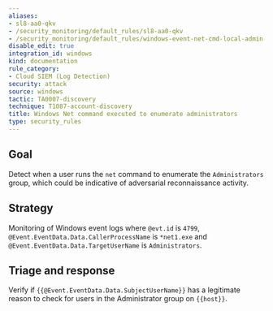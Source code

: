 ```yaml
---
aliases:
- sl8-aa0-qkv
- /security_monitoring/default_rules/sl8-aa0-qkv
- /security_monitoring/default_rules/windows-event-net-cmd-local-admin-enumeration
disable_edit: true
integration_id: windows
kind: documentation
rule_category:
- Cloud SIEM (Log Detection)
security: attack
source: windows
tactic: TA0007-discovery
technique: T1087-account-discovery
title: Windows Net command executed to enumerate administrators
type: security_rules
---
```


## Goal
Detect when a user runs the `net` command to enumerate the `Administrators` group, which could be indicative of adversarial reconnaissance activity.

## Strategy
Monitoring of Windows event logs where `@evt.id` is `4799`, `@Event.EventData.Data.CallerProcessName` is `*net1.exe` and `@Event.EventData.Data.TargetUserName` is `Administrators`.

## Triage and response
Verify if `{{@Event.EventData.Data.SubjectUserName}}` has a legitimate reason to check for users in the Administrator group on `{{host}}`.
